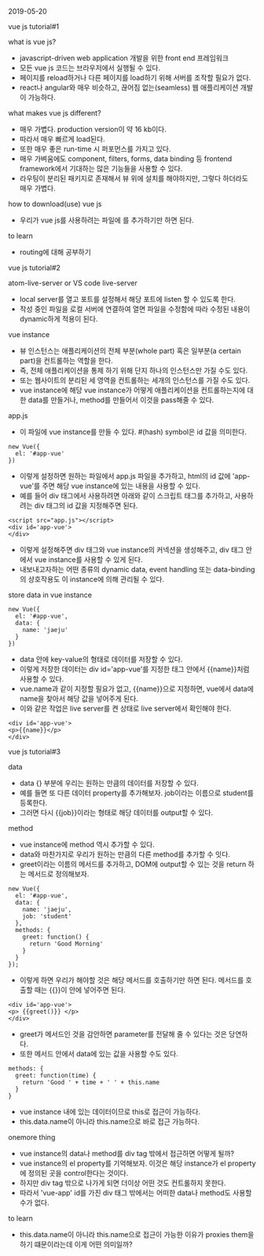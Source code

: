 2019-05-20

vue js tutorial#1

what is vue js?
  - javascript-driven web application 개발을 위한 front end 프레임워크
  - 모든 vue js 코드는 브라우저에서 실행될 수 있다.
  - 페이지를 reload하거나 다른 페이지를 load하기 위해 서버를 조작할 필요가 없다.
  - react나 angular와 매우 비슷하고, 끊어짐 없는(seamless) 웹 애플리케이션 개발이 가능하다.


what makes vue js different?
  - 매우 가볍다. production version이 약 16 kb이다.
  - 따라서 매우 빠르게 load된다.
  - 또한 매우 좋은 run-time 시 퍼포먼스를 가지고 있다.
  - 매우 가벼움에도 component, filters, forms, data binding 등 frontend framework에서 기대하는 많은 기능들을 사용할 수 있다.
  - 라우팅이 분리된 패키지로 존재해서 뷰 위에 설치를 해야하지만, 그렇다 하더라도 매우 가볍다.


how to download(use) vue js
  - 우리가 vue js를 사용하려는 파일에 <script src="https://unpkg.com/vue"></script>를 추가하기만 하면 된다.


to learn
- routing에 대해 공부하기


vue js tutorial#2

atom-live-server or VS code live-server
  - local server를 열고 포트를 설정해서 해당 포트에 listen 할 수 있도록 한다.
  - 작성 중인 파일을 로컬 서버에 연결하여 열면 파일을 수정함에 따라 수정된 내용이 dynamic하게 적용이 된다.

vue instance
  - 뷰 인스턴스는 애플리케이션의 전체 부분(whole part) 혹은 일부분(a certain part)을 컨트롤하는 역할을 한다.
  - 즉, 전체 애플리케이션을 통제 하기 위해 단지 하나의 인스턴스만 가질 수도 있다.
  - 또는 웹사이트의 분리된 세 영역을 컨트롤하는 세개의 인스턴스를 가질 수도 있다.
  - vue instance에 해당 vue instance가 어떻게 애플리케이션을 컨트롤하는지에 대한 data를 만들거나, method를 만들어서 이것을 pass해줄 수 있다.

app.js
  - 이 파일에 vue instance를 만들 수 있다. #(hash) symbol은 id 값을 의미한다.
```
new Vue({
  el: '#app-vue'
})
```
  - 이렇게 설정하면 원하는 파일에서 app.js 파일을 추가하고, html의 id 값에 'app-vue'를 주면 해당 vue instance에 있는 내용을 사용할 수 있다.
  - 예를 들어 div 태그에서 사용하려면 아래와 같이 스크립트 태그를 추가하고, 사용하려는  div 태그의 id 값을 지정해주면 된다.
```
<script src="app.js"></script>
<div id='app-vue'>
</div>
```
  - 이렇게 설정해주면 div 태그와 vue instance의 커넥션을 생성해주고, div 태그 안에서 vue instance를 사용할 수 있게 된다.
  - 내보내고자하는 어떤 종류의 dynamic data, event handling 또는 data-binding의 상호작용도 이 instance에 의해 관리될 수 있다.
  
 
store data in vue instance
```
new Vue({
  el: '#app-vue',
  data: {
    name: 'jaeju'
  }
})
```
  - data 안에 key-value의 형태로 데이터를 저장할 수 있다.
  - 이렇게 저장한 데이터는 div id='app-vue'를 지정한 태그 안에서 {{name}}처럼 사용할 수 있다.
  - vue.name과 같이 지정할 필요가 없고, {{name}}으로 지정하면, vue에서 data에 name을 찾아서 해당 값을 넣어주게 된다.
  - 이와 같은 작업은 live server를 켠 상태로 live server에서 확인해야 한다.
```
<div id='app-vue'>
<p>{{name}}</p>
</div>
```


vue js tutorial#3

data
  - data {} 부분에 우리는 원하는 만큼의 데이터를 저장할 수 있다.
  - 예를 들면 또 다른 데이터 property를 추가해보자. job이라는 이름으로 student를 등록한다.
  - 그러면 다시 {{job}}이라는 형태로 해당 데이터를 output할 수 있다.


method
  - vue instance에 method 역시 추가할 수 있다.
  - data와 마찬가지로 우리가 원하는 만큼의 다른 method를 추가할 수 잇다.
  - greet이라는 이름의 메서드를 추가하고, DOM에 output할 수 있는 것을 return 하는 메서드로 정의해보자.
```
new Vue({
  el: '#app-vue',
  data: {
    name: 'jaeju',
    job: 'student'
  },
  methods: {
    greet: function() {
      return 'Good Morning'
    }
  }
});
```
  - 이렇게 하면 우리가 해야할 것은 해당 메서드를 호출하기만 하면 된다. 메서드를 호출할 때는 {{}}이 안에 넣어주면 된다.
```
<div id='app-vue'>
<p> {{greet()}} </p>
</div>
```
  - greet가 메서드인 것을 감안하면 parameter를 전달해 줄 수 있다는 것은 당연하다.
  - 또한 메서드 안에서 data에 있는 값을 사용할 수도 있다.
```
methods: {
  greet: function(time) {
    return 'Good ' + time + ' ' + this.name
  }
}
```
  - vue instance 내에 있는 데이터이므로 this로 접근이 가능하다.
  - this.data.name이 아니라 this.name으로 바로 접근 가능하다.


onemore thing
  - vue instance의 data나 method를 div tag 밖에서 접근하면 어떻게 될까?
  - vue instance의 el property를 기억해보자. 이것은 해당 instance가 el property에 정의된 곳을 control한다는 것이다.
  - 하지만 div tag 밖으로 나가게 되면 더이상 어떤 것도 컨트롤하지 못한다.
  - 따라서 'vue-app' id를 가진 div 태그 밖에서는 어떠한 data나 method도 사용할 수가 없다.


to learn
- this.data.name이 아니라 this.name으로 접근이 가능한 이유가 proxies them을 하기 떄문이라는데 이게 어떤 의미일까?
